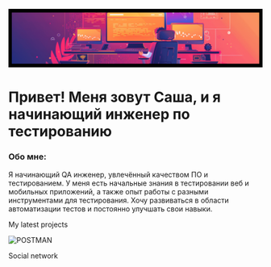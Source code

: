 ![Header](https://github.com/AlexBar201/AlexBar201/blob/main/sources/headerrr-fotor-20250214182243.png)

# Привет! Меня зовут Саша, и я начинающий инженер по тестированию
### Обо мне: 
Я начинающий QA инженер, увлечённый качеством ПО и тестированием. У меня есть начальные знания в тестировании веб и мобильных приложений, а также опыт работы с разными инструментами для тестирования. Хочу развиваться в области автоматизации тестов и постоянно улучшать свои навыки.

My latest projects

![POSTMAN](https://img.shields.io/badge/-Postman-090909?style=for-the-badge&logo=postman)

Social network